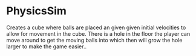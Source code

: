 # PhysicsSim
Creates a cube where balls are placed an given given initial velocities to allow for movement in the cube. There is a hole in the floor the player can move around to get the moving balls into which then will grow the hole larger to make the game easier.. 
